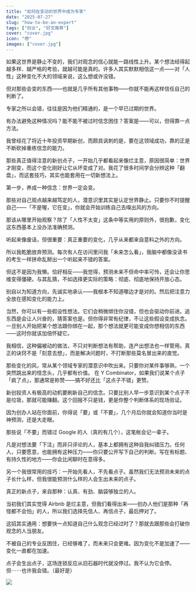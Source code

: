 ```yaml
---
title: "如何在变动的世界中成为专家"
date: "2025-07-27"
slug: "how-to-be-an-expert"
tags: ["创业", "好文推荐"]
cover: "cover.jpg"
icon: "😎"
images: ["cover.jpg"]
---
```

如果这世界是静止不变的，我们对观念的信心就能一路线性上升。某个想法经得起越多样、越严格的考验，就越可能是真的。许多人其实默默相信这一点——对「人性」这种变化不大的领域来说，这么想或许没错。



但对那些会变的东西——也就是几乎所有其他事物——你就不能再这样信任自己的判断了。



专家之所以会错，往往是因为他们精通的，是一个早已过期的世界。



有办法避免这种情况吗？能不能不被过时信念困住？答案是——可以，但得靠一点方法。



我曾经花了将近十年投资早期新创，而颇具讽刺的是，要在这领域成功，靠的正是不断砍掉重练信念的能力。



那些真正值得注意的新创点子，一开始几乎都看起来像烂主意，原因很简单：世界才刚变，而这个变化刚好让它从坏变成了对。我花了很多时间学会分辨这种「翻盘」，而这套技巧，其实也能套用在一切新想法上。



第一步，养成一种信念：世界一定会变。



那些对自己观点越来越笃定的人，潜意识里其实是认定世界静止。只要你不时提醒自己——「不是喔，它在变」，你就会开始训练自己去嗅出风的方向。



那该从哪里开始观察？除了「人性不太变」这条中等实用的原则外，很抱歉，变化这东西基本上没办法准确预测。



听起来像废话，但很重要：真正重要的变化，几乎从来都来自意料之外的方向。



所以我乾脆放弃预测。每次有人在访问里问我「未来怎么看」，我脑中都像没读书的考生一样拼命乱掰出一个听起来不错的答案。



但这不是因为我懒。恰好相反——我觉得，预测未来不但命中率可怜，还会让你思维变得僵硬。与其乱猜，不如选择更实际的策略：彻底、彻底地保持开放心态。



别自以为知道方向，先诚实地承认——我根本不知道哪边才是对的。然后把注意力全放在感知变化的能力上。



当然，你可以有一些假设性想法。它们会稍微绑住你没错，但也会驱动你前进。追东西是会让人兴奋的，猜答案也是。但你得非常有纪律，不让这些假设变成执念。
一旦别人开始把某个想法跟你绑在一起，那个想法就更可能变成你想相信的东西——这时你就该加倍怀疑它。



我相信，这种偏被动的做法，不只对判断想法有帮助，连产出想法也一样管用。真正的诀窍不是「刻意去想」，而是解决问题时，不打断那些莫名冒出来的直觉。



那些变化的风，常从某个领域专家的潜意识中吹出来。只要你对某件事够熟，一个突然跳出来的怪念头，几乎都有价值。
在 Y Combinator，如果我们说某个点子「疯了点」，那通常是称赞——搞不好还比「这点子不错」更赞。



新创投资人有极高的动机要刷新自己的信念。只要比别人早一步意识到某个点子不是垃圾，那就可能赚翻。这个回报不只是钱，更是你整个判断体系的现场验证。



因为创办人站在你面前，你得说「要」或「不要」，几个月后你就会知道你当时是神预测，还是大走眼。



那些说「不要」而错过 Google 的人（真的有几个），这笔帐会记一辈子。



凡是对想法要「下注」而非只评论的人，基本上都拥有这种自我纠错压力。任何人，只要愿意，也能拥有这种压力——你只要公开写下自己的判断。写在有标题、有持久性的地方——你会比闲聊时在意得多。



另一个我很常用的技巧：一开始先看人，不先看点子。虽然我们无法预测未来的点子长什么样，但我很能预测什么样的人会生出未来的点子。



真正的新点子，来自那种：认真、有劲、脑袋够独立的人。



当初我们其实觉得 Airbnb 是烂主意，但我们看得出来——创办人他们是那种「再怪都不会怕」的人，所以我们选择先信人、再信点子，最后押对了。



这招其实通用：想要快一点知道自己什么观念已经过时了？那就去跟那些会打破你观念的人当朋友。



不被自己的专业反困住，已经够难了，而未来只会更难。因为变化不是加速了——变化一直都在加速。



点子会生出点子，这场连锁反应从旧石器时代就没停过。我不认为它会停。
但⋯⋯也许我会错。（最好是）




![](https://prod-files-secure.s3.us-west-2.amazonaws.com/112d0858-5090-4d34-a606-b75eb8d65fd2/46476355-9cf3-4e99-9b7a-3531bc426380/1000202064.png?X-Amz-Algorithm=AWS4-HMAC-SHA256&X-Amz-Content-Sha256=UNSIGNED-PAYLOAD&X-Amz-Credential=ASIAZI2LB4663L27WAUI%2F20251011%2Fus-west-2%2Fs3%2Faws4_request&X-Amz-Date=20251011T151039Z&X-Amz-Expires=3600&X-Amz-Security-Token=IQoJb3JpZ2luX2VjEG0aCXVzLXdlc3QtMiJHMEUCIGM0%2FC7W1Ls1Kzd%2Ff2FPQGiF%2F0noqzTv9C%2BzEu%2B8xE%2FmAiEAqHvhEWFAFQY5x%2FWVMx26VaqLXva5SM%2FwOmagbzACfHoq%2FwMIFhAAGgw2Mzc0MjMxODM4MDUiDN3mxn98h%2BlR0mXHRircA6ilMCy%2Br4H%2FUawsK1rAubgN5zlpl8KRkWwNiid4g4PMKd87V5z3z32vIsL7IcsXD0SiaXajgDuPpimH4JJwbD609QqR9Wp7zHopHLF9ow37n5pZjqWs31wZKcBoAGckaHmi75smZZrG%2FfgG1pvzZ%2FDUzWaGRpBmvEoGNHxrHRggTQm97wYQcCN4vAUG9EoD7hsMCQlT%2B0MUUFBW45tuzzMp3TQB4MWkgP5HLWTcW7542Qj4x83dLrJM%2BAzvI5Ce41cQvzmlFbBc9B91QFS273YNPIsqHenFzJmdFkCcsi%2BVWdYW2PmkMbTj1FsjyQsW%2FhbAiGVV8in35G3RCjb%2B5m%2FMVlYXOhVHI89mY9KIcfr2m9h06pxBLknaB3OI7f6hIsxhWFxTim%2FsUTxTq2D6tcFnJ%2FwzSzCudZsx3mkmlZkwrygBYOvbMr7q0FGSBIjYOIGLsFdYPT0k9v3%2FDOXBIhns01lkff7cN4OOB4EWuGHbdpc97gqwjmuKO1Ud4EHsv7vEMwl4R1wf1zHN59CgndgA1V8cyEnIFNQEw6F51lvEigzPH6nUK5ysD%2BmxpcPBcorD8nhUjzbzmcHHE0t2fnvN%2BD1BDtNHJMh8XdiNZtjfs6fT2VIgIO7RJs9MMLSkqccGOqUB9PseEZH1syl7UqL2AU9vXFmIRpkIhtJz7tVbxt1oiFT3PYZUyRx9fr2mUMBaEDCcM%2B4vxE6ZDIHWqfvlZo20hOxAuslKsgbqUe5gBzGjHtLXZoTfUEGYl%2B021KmrDI30thvAb8cnAS0sfQv2Iie9ACTPvM12tf5HYS7dB%2B%2FC%2Fn827T8GHO7IZ0aZvMmxVWmhA%2FdjtMNqZvt8oSi39J%2F33lOyFYCr&X-Amz-Signature=505903bd53e358a51b783d86bfeef15eaaa619f6ac89180a30a30f74e7338195&X-Amz-SignedHeaders=host&x-amz-checksum-mode=ENABLED&x-id=GetObject)

